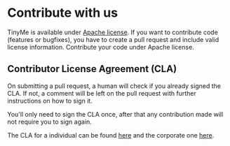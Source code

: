 # Contribute with us

TinyMe is available under [Apache license](https://github.com/VisualVest-GmbH/cnv-middleware/blob/master/LICENSE). If you want to contribute code (features or bugfixes), you have to create a pull request and include valid license information. Contribute your code under Apache license.

## Contributor License Agreement (CLA)

On submitting a pull request, a human will check if you already signed the CLA. If not, a comment will be left on the pull request with further instructions on how to sign it.

You'll only need to sign the CLA once, after that any contribution made will not require you to sign again.

The CLA for a individual can be found [here](https://github.com/VisualVest-GmbH/cnv-middleware/blob/master/CLAIndividual.pdf) and the corporate one [here](https://github.com/VisualVest-GmbH/cnv-middleware/blob/master/CLACorporate.pdf).